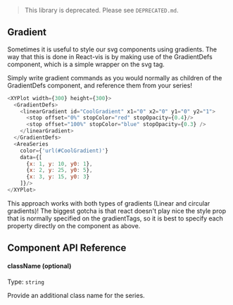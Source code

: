 > This library is deprecated. Please see `DEPRECATED.md`.

## Gradient

Sometimes it is useful to style our svg components using gradients. The way that this is done in React-vis is by making use of the GradientDefs component, which is a simple wrapper on the svg <defs> tag.


<!-- INJECT:"GradientExampleWithLink" -->
<!-- INJECT:"GradientPieWithLink" -->

Simply write gradient commands as you would normally as children of the GradientDefs component, and reference them from your series!

```javascript
<XYPlot width={300} height={300}>
  <GradientDefs>
    <linearGradient id="CoolGradient" x1="0" x2="0" y1="0" y2="1">
      <stop offset="0%" stopColor="red" stopOpacity={0.4}/>
      <stop offset="100%" stopColor="blue" stopOpacity={0.3} />
    </linearGradient>
  </GradientDefs>
  <AreaSeries
    color={'url(#CoolGradient)'}
    data={[
      {x: 1, y: 10, y0: 1},
      {x: 2, y: 25, y0: 5},
      {x: 3, y: 15, y0: 3}
    ]}/>
</XYPlot>
```

This approach works with both types of gradients (Linear and circular gradients)! The biggest gotcha is that react doesn't play nice the style prop that is normally specified on the gradientTags, so it is best to specify each property directly on the component as above.


<!-- INJECT:"TriangleExampleWithLink" -->

## Component API Reference

#### className (optional)

Type: `string`

Provide an additional class name for the series.
